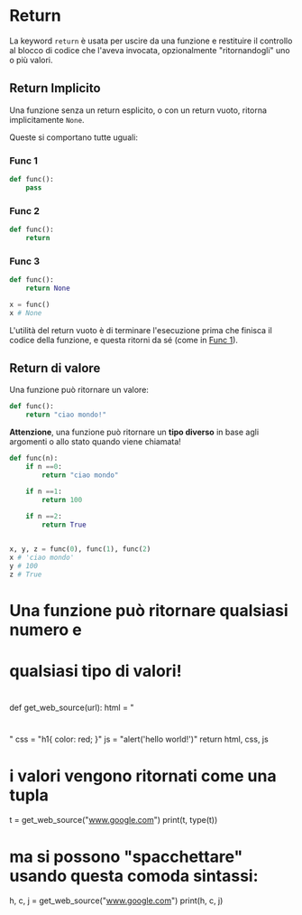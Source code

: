 # Return

La keyword `return` è usata per uscire da una funzione e restituire il controllo al blocco di codice che l'aveva invocata, opzionalmente "ritornandogli" uno o più valori.

## Return Implicito

Una funzione senza un return esplicito, o con un return vuoto, ritorna implicitamente `None`. 

Queste si comportano tutte uguali:

### Func 1
```python
def func():
    pass 
```

### Func 2
```python
def func():
    return 
```

### Func 3
```python
def func():
    return None
```

```python
x = func()
x # None
```

L'utilità del return vuoto è di terminare l'esecuzione prima che finisca il codice della funzione, e questa ritorni da sé (come in [Func 1](#func-1)).



## Return di valore

Una funzione può ritornare un valore:

```python
def func():
    return "ciao mondo!"
```

**Attenzione**, una funzione può ritornare un **tipo diverso** in base agli argomenti o allo stato quando viene chiamata!


```python
def func(n):
    if n ==0:
        return "ciao mondo"

    if n ==1:
        return 100
    
    if n ==2:
        return True


x, y, z = func(0), func(1), func(2)
x # 'ciao mondo'
y # 100
z # True
```


#
# Una funzione può ritornare qualsiasi numero e 
# qualsiasi tipo di valori!
#

def get_web_source(url):
    html = "<h1></h1>"
    css = "h1{ color: red; }"
    js = "alert('hello world!')"
    return html, css, js

# i valori vengono ritornati come una tupla
t = get_web_source("www.google.com")
print(t, type(t))

# ma si possono "spacchettare" usando questa comoda sintassi:
h, c, j = get_web_source("www.google.com")
print(h, c, j)



